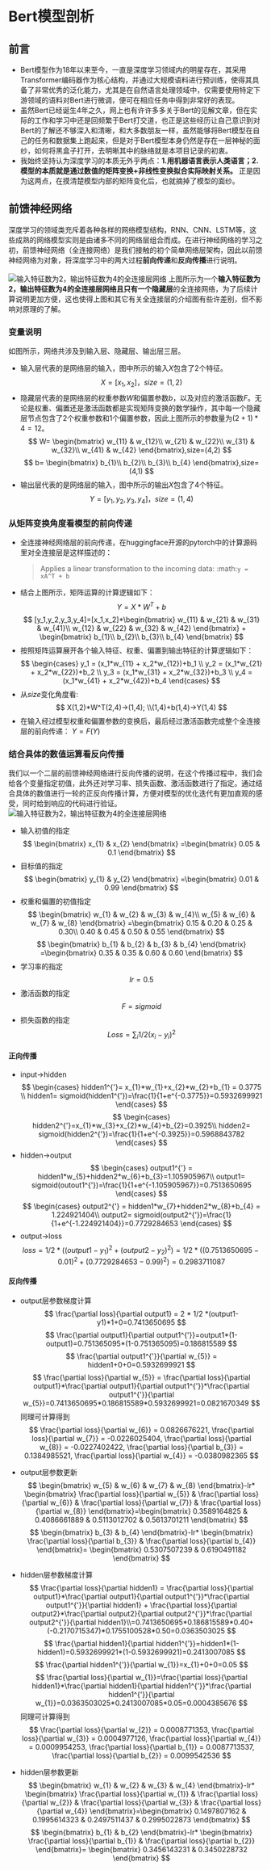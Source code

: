 # Bert模型剖析
## **前言**
* Bert模型作为18年以来至今，一直是深度学习领域内的明星存在，其采用Transformer编码器作为核心结构，并通过大规模语料进行预训练，使得其具备了非常优秀的泛化能力，尤其是在自然语言处理领域中，仅需要使用特定下游领域的语料对Bert进行微调，便可在相应任务中得到非常好的表现。
* 虽然Bert已经诞生4年之久，网上也有许许多多关于Bert的见解文章，但在实际的工作和学习中还是回频繁于Bert打交道，也正是这些经历让自己意识到对Bert的了解还不够深入和清晰，和大多数朋友一样，虽然能够将Bert模型在自己的任务和数据集上跑起来，但是对于Bert模型本身仍然是存在一层神秘的面纱，如何将黑盒子打开，去明晰其中的脉络就是本项目记录的初衷。
* 我始终坚持认为深度学习的本质无外乎两点：**1.用机器语言表示人类语言；2. 模型的本质就是通过数值的矩阵变换+非线性变换拟合实际映射关系。** 正是因为这两点，在摸清楚模型内部的矩阵变化后，也就摘掉了模型的面纱。
## **前馈神经网络**
深度学习的领域类充斥着各种各样的网络模型结构，RNN、CNN、LSTM等，这些成熟的网络模型实则是由诸多不同的网络层组合而成。在进行神经网络的学习之初，前馈神经网络（全连接网络）是我们接触的初个简单网络层架构，因此以前馈神经网络为对象，将深度学习中的两大过程**前向传递**和**反向传播**进行说明。\
\
![输入特征数为2，输出特征数为4的全连接层网络](./images/前馈神经网络.png "输入特征数为2，输出特征数为4的全连接层网络")
上图所示为一个**输入特征数为2，输出特征数为4的全连接层网络且只有一个隐藏层**的全连接网络，为了后续计算说明更加方便，这也使得上图和其它有关全连接层的介绍图有些许差别，但不影响对原理的了解。
### **变量说明**
如图所示，网络共涉及到输入层、隐藏层、输出层三层。
* 输入层代表的是网络层的输入，图中所示的输入$X$包含了2个特征。
  $$X=[x_1,x_2]，size=(1,2)$$
* 隐藏层代表的是网络层的权重参数$W$和偏置参数$b$，以及对应的激活函数$F$。无论是权重、偏置还是激活函数都是实现矩阵变换的数学操作，其中每一个隐藏层节点包含了2个权重参数和1个偏置参数，因此上图所示的参数量为$(2+1)*4=12$。
$$
W=
\begin{bmatrix}
w_{11} & w_{12}\\
w_{21} & w_{22}\\
w_{31} & w_{32}\\
w_{41} & w_{42}
\end{bmatrix},size=(4,2)
$$
$$
b=
\begin{bmatrix}
b_{1}\\
b_{2}\\
b_{3}\\
b_{4}
\end{bmatrix},size=(4,1)
$$
* 输出层代表的是网络层的输入，图中所示的输出$X$包含了4个特征。
  $$Y=[y_1,y_2,y_3,y_4]，size=(1,4)$$
### **从矩阵变换角度看模型的前向传递**
* 全连接神经网络层的前向传递，在huggingface开源的pytorch中的计算源码里对全连接层是这样描述的：    
    > Applies a linear transformation to the incoming data: :math:`y = xA^T + b`
* 结合上图所示，矩阵运算的计算逻辑如下：
  $$Y=X * W^T + b$$
 $$
[y_1,y_2,y_3,y_4]=[x_1,x_2]*\begin{bmatrix}
w_{11} & w_{21} & w_{31} & w_{41}\\
w_{12} & w_{22} & w_{32} & w_{42}
\end{bmatrix} + \begin{bmatrix}
b_{1}\\
b_{2}\\
b_{3}\\
b_{4}
\end{bmatrix}
 $$
* 按照矩阵运算展开各个输入特征、权重、偏置到输出特征的计算逻辑如下：
  $$
  \begin{cases}
  y_1 = (x_1*w_{11} + x_2*w_{12})+b_1 \\
  y_2 = (x_1*w_{21} + x_2*w_{22})+b_2 \\
  y_3 = (x_1*w_{31} + x_2*w_{32})+b_3 \\
  y_4 = (x_1*w_{41} + x_2*w_{42})+b_4
  \end{cases}
  $$
* 从$size$变化角度看: 
  $$
  X(1,2)*W^T(2,4)->(1,4); \\(1,4)+b(1,4)->Y(1,4)
  $$
* 在输入经过模型权重和偏置参数的变换后，最后经过激活函数完成整个全连接层的前向传递： $Y=F(Y)$
### **结合具体的数值运算看反向传播**
我们以一个二层的前馈神经网络进行反向传播的说明，在这个传播过程中，我们会给各个变量指定初值，此外还对学习率、损失函数、激活函数进行了指定。通过结合具体的数值进行一轮的正反向传播计算，方便对模型的优化迭代有更加直观的感受，同时给到响应的代码进行验证。
![输入特征数为2，输出特征数为4的全连接层网络](./images/反向传播.png "输入特征数为2，输出特征数为4的全连接层网络")
* 输入初值的指定
$$
\begin{bmatrix}
x_{1} & x_{2} 
\end{bmatrix} =\begin{bmatrix}
0.05 & 0.1 
\end{bmatrix}
$$
* 目标值的指定
$$
\begin{bmatrix}
y_{1} & y_{2} 
\end{bmatrix} =\begin{bmatrix}
0.01 & 0.99 
\end{bmatrix}
$$
* 权重和偏置的初值指定
$$
\begin{bmatrix}
w_{1} & w_{2} & w_{3} & w_{4}\\
w_{5} & w_{6} & w_{7} & w_{8}
\end{bmatrix} =\begin{bmatrix}
0.15 & 0.20 & 0.25 & 0.30\\
0.40 & 0.45 & 0.50 & 0.55
\end{bmatrix}
$$
$$
\begin{bmatrix}
b_{1} & b_{2} & b_{3} & b_{4}
\end{bmatrix} =\begin{bmatrix}
0.35 & 0.35 & 0.60 & 0.60
\end{bmatrix}
$$
* 学习率的指定
$$lr=0.5$$
* 激活函数的指定
$$F = sigmoid$$
* 损失函数的指定
$$ Loss = \sum_i1/2(x_{i} - y_{i})^2$$
#### **正向传播**
* input->hidden
  $$
    \begin{cases}
    hidden1^{'}= x_{1}*w_{1}+x_{2}*w_{2}+b_{1} = 0.3775 \\
    hidden1= sigmoid(hidden1^{'})=\frac{1}{1+e^{-0.3775}}=0.5932699921
    \end{cases}
  $$
  $$
    \begin{cases}
    hidden2^{'}=x_{1}*w_{3}+x_{2}*w_{4}+b_{2}=0.3925\\
    hidden2= sigmoid(hidden2^{'})=\frac{1}{1+e^{-0.3925}}=0.5968843782
    \end{cases}
  $$
* hidden->output
  $$
    \begin{cases}
    output1^{'} = hidden1*w_{5}+hidden2*w_{6}+b_{3}=1.105905967\\
    output1= sigmoid(outout1^{'})=\frac{1}{1+e^{-1.105905967}}=0.7513650695
    \end{cases}
  $$
  $$
    \begin{cases}
    output2^{'} = hidden1*w_{7}+hidden2*w_{8}+b_{4} = 1.224921404\\
  output2= sigmoid(output2^{'})=\frac{1}{1+e^{-1.224921404}}=0.7729284653
    \end{cases}
  $$
* output->loss
  $$
  loss=1/2*((output1-y_{1})^2 + (output2-y_{2})^2)=1/2*((0.7513650695-0.01)^2+(0.7729284653-0.99)^2)=0.2983711087
  $$
#### **反向传播**
* output层参数梯度计算
  $$
  \frac{\partial loss}{\partial output1} = 2 * 1/2 *(output1-y1)*1+0=0.7413650695
  $$
  $$
  \frac{\partial output1}{\partial output1^{'}}=output1*(1-output1)=0.751365095*(1-0.751365095)=0.186815589
  $$
  $$
  \frac{\partial output1^{'}}{\partial w_{5}} = hidden1+0+0=0.5932699921
  $$
  $$
  \frac{\partial loss}{\partial w_{5}} = \frac{\partial loss}{\partial output1}*\frac{\partial output1}{\partial output1^{'}}*\frac{\partial output1^{'}}{\partial w_{5}}=0.7413650695*0.186815589*0.5932699921=0.0821670349
  $$
  同理可计算得到
  $$
  \frac{\partial loss}{\partial w_{6}} = 0.0826676221,
  \frac{\partial loss}{\partial w_{7}} = -0.0226025404,
  \frac{\partial loss}{\partial w_{8}} = -0.0227402422,
  \frac{\partial loss}{\partial b_{3}} = 0.1384985521,
  \frac{\partial loss}{\partial w_{4}} = -0.0380982365
  $$
* output层参数更新
  $$
  \begin{bmatrix}
  w_{5} & w_{6} & w_{7} & w_{8}
  \end{bmatrix}-lr*
  \begin{bmatrix}
  \frac{\partial loss}{\partial w_{5}} & \frac{\partial loss}{\partial w_{6}} & \frac{\partial loss}{\partial w_{7}} & \frac{\partial loss}{\partial w_{8}}
  \end{bmatrix}=\begin{bmatrix}
  0.3589164825 & 0.4086661889 & 0.5113012702 & 0.5613701211
  \end{bmatrix}
  $$
  $$
  \begin{bmatrix}
  b_{3} & b_{4}
  \end{bmatrix}-lr*
  \begin{bmatrix}
  \frac{\partial loss}{\partial b_{3}} & \frac{\partial loss}{\partial b_{4}}
  \end{bmatrix}=  \begin{bmatrix}
  0.5307507239 & 0.6190491182
  \end{bmatrix}
  $$

* hidden层参数梯度计算
  $$
  \frac{\partial loss}{\partial hidden1} = \frac{\partial loss}{\partial output1}*\frac{\partial output1}{\partial output1^{'}}*\frac{\partial output1^{'}}{\partial hidden1} + \frac{\partial loss}{\partial output2}*\frac{\partial output2}{\partial output2^{'}}*\frac{\partial output2^{'}}{\partial hidden1}\\=0.7413650695*0.186815589*0.40+(-0.2170715347)*0.1755100528*0.50=0.0363503025
  $$
  $$
  \frac{\partial hidden1}{\partial hidden1^{'}}=hidden1*(1-hidden1)=0.5932699921*(1-0.5932699921)=0.2413007085
  $$
  $$
  \frac{\partial hidden1^{'}}{\partial w_{1}}=x_{1}+0+0=0.05
  $$
  $$
  \frac{\partial loss}{\partial w_{1}}=\frac{\partial loss}{\partial hidden1}*\frac{\partial hidden1}{\partial hidden1^{'}}*\frac{\partial hidden1^{'}}{\partial w_{1}}=0.0363503025*0.2413007085*0.05=0.0004385676
  $$
  同理可计算得到
   $$
  \frac{\partial loss}{\partial w_{2}} = 0.0008771353,
  \frac{\partial loss}{\partial w_{3}} = 0.0004977126,
  \frac{\partial loss}{\partial w_{4}} = 0.0009954253,
  \frac{\partial loss}{\partial b_{1}} = 0.0087713537,
  \frac{\partial loss}{\partial b_{2}} = 0.0099542536
  $$
* hidden层参数更新
  $$
  \begin{bmatrix}
  w_{1} & w_{2} & w_{3} & w_{4}
  \end{bmatrix}-lr*
  \begin{bmatrix}
  \frac{\partial loss}{\partial w_{1}} & \frac{\partial loss}{\partial w_{2}} & \frac{\partial loss}{\partial w_{3}} & \frac{\partial loss}{\partial w_{4}}
  \end{bmatrix}=\begin{bmatrix}
  0.1497807162 & 0.1995614323 & 0.2497511437 & 0.2995022873
  \end{bmatrix}
  $$
  $$
  \begin{bmatrix}
  b_{1} & b_{2}
  \end{bmatrix}-lr*
  \begin{bmatrix}
  \frac{\partial loss}{\partial b_{1}} & \frac{\partial loss}{\partial b_{2}}
  \end{bmatrix}=  \begin{bmatrix}
  0.3456143231 & 0.3450228732
  \end{bmatrix}
  $$